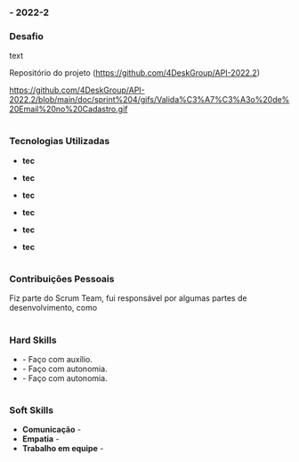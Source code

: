 ###  - 2022-2

### Desafio

text

Repositório do projeto (https://github.com/4DeskGroup/API-2022.2)

https://github.com/4DeskGroup/API-2022.2/blob/main/doc/sprint%204/gifs/Valida%C3%A7%C3%A3o%20de%20Email%20no%20Cadastro.gif

<h1></h1>

### Tecnologias Utilizadas
<div>
    <ul>
      <li>
        <b> tec </b>  
      </li>
    </ul>
  </span>
</div>
<div>
    <ul>
      <li>
        <b> tec </b>  
      </li>
    </ul>
  </span>
</div>
<div>
    <ul>
      <li>
        <b> tec </b>  
      </li>
    </ul>
  </span>
</div>
<div>
    <ul>
      <li>
        <b> tec </b>  
      </li>
    </ul>
  </span>
</div>
<div>
    <ul>
      <li>
        <b> tec </b>  
      </li>
    </ul>
  </span>
</div>
<div>
    <ul>
      <li>
        <b> tec </b>  
      </li>
    </ul>
  </span>
</div>

<h1></h1>

### Contribuições Pessoais
Fiz parte do Scrum Team, fui responsável por algumas partes de desenvolvimento, como 

<h1></h1>

### Hard Skills
<ul>
  <li><b></b> - Faço com auxílio.</li>
  <li><b></b> - Faço com autonomia.</li>
  <li><b></b> - Faço com autonomia.</li>
</ul>

<h1></h1>

### Soft Skills
<ul>
  <li><b>Comunicação</b> - </li>
  <li><b>Empatia</b> - </li>
  <li><b>Trabalho em equipe</b> - </li>
</ul>
